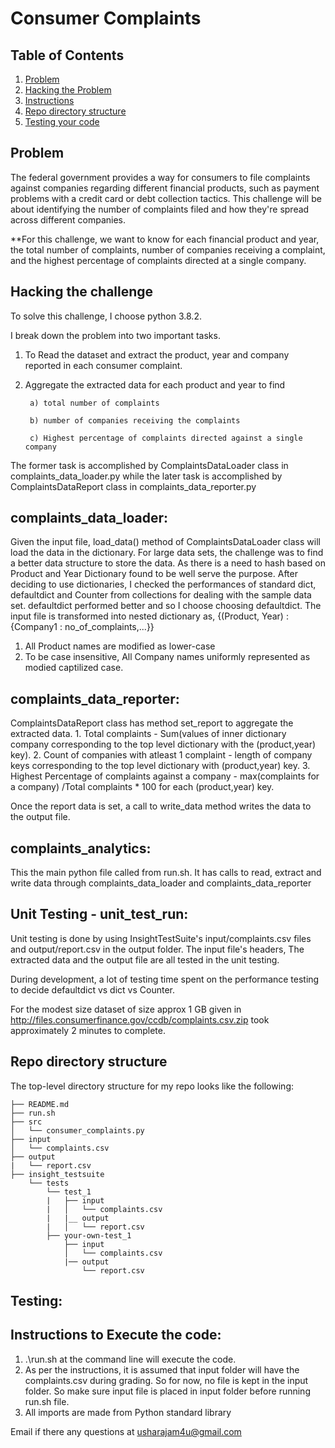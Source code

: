 # Consumer Complaints

## Table of Contents
1. [Problem](README.md#problem)
1. [Hacking the Problem](README.md#hacking-the-problem)
1. [Instructions](README.md#instructions)
1. [Repo directory structure](README.md#repo-directory-structure)
1. [Testing your code](README.md#testing-your-code)

## Problem
The federal government provides a way for consumers to file complaints against companies regarding different financial products, such as payment problems with a credit card or debt collection tactics. This challenge will be about identifying the number of complaints filed and how they're spread across different companies. 

**For this challenge, we want to know for each financial product and year, the total number of complaints, number of companies receiving a complaint, and the highest percentage of complaints directed at a single company.

## Hacking the challenge

To solve this challenge, I choose python 3.8.2. 

I break down the problem into two important tasks.

1. To Read the dataset and extract the product, year and company reported in each consumer complaint.
2. Aggregate the extracted data for each product and year to find

        a) total number of complaints
        
        b) number of companies receiving the complaints
        
        c) Highest percentage of complaints directed against a single company
        
The former task is accomplished by ComplaintsDataLoader class in complaints_data_loader.py while the later task is accomplished by ComplaintsDataReport class in complaints_data_reporter.py

## complaints_data_loader:
Given the input file, load_data() method of ComplaintsDataLoader class will load the data in the dictionary. For large data sets, the challenge was to find a better data structure to store the data. As there is a need to hash based on Product and Year Dictionary found to be well serve the purpose.
   After deciding to use dictionaries, I checked the performances of standard dict, defaultdict and Counter from collections for dealing with the sample data set.
   defaultdict performed better and so I choose choosing defaultdict. The input file is transformed into nested dictionary as,
                    {(Product, Year) : {Company1 : no_of_complaints,...}}
1. All Product names are modified as lower-case
2. To be case insensitive, All Company names uniformly represented as modied captilized case. 

## complaints_data_reporter:
ComplaintsDataReport class has method set_report to aggregate the extracted data. 
       1. Total complaints - Sum(values of inner dictionary company corresponding to the top level dictionary with the (product,year) key).
       2. Count of companies with atleast 1 complaint - length of company keys corresponding to the top level dictionary with (product,year) key.
       3. Highest Percentage of complaints against a company - max(complaints for a company) /Total complaints * 100 for each (product,year) key.
       
 Once the report data is set, a call to write_data method writes the data to the output file.
 
 ## complaints_analytics:
 This the main python file called from run.sh. It has calls to read, extract and write data through complaints_data_loader and complaints_data_reporter
 
## Unit Testing - unit_test_run:

Unit testing is done by using InsightTestSuite's  input/complaints.csv files and output/report.csv in the output folder. The input file's headers, The extracted data and the output file are all tested in the unit testing.

During development, a lot of testing time spent on the performance testing to decide defaultdict vs dict vs Counter.

For the modest size dataset of size approx 1 GB given in http://files.consumerfinance.gov/ccdb/complaints.csv.zip  took approximately 2 minutes to complete.
 

## Repo directory structure
The top-level directory structure for my repo looks like the following:

    ├── README.md
    ├── run.sh
    ├── src
    │   └── consumer_complaints.py
    ├── input
    │   └── complaints.csv
    ├── output
    |   └── report.csv
    ├── insight_testsuite
        └── tests
            └── test_1
            |   ├── input
            |   │   └── complaints.csv
            |   |__ output
            |   │   └── report.csv
            ├── your-own-test_1
                ├── input
                │   └── complaints.csv
                |── output
                    └── report.csv

## Testing:



## Instructions to Execute the code:

1. .\run.sh at the command line will execute the code. 
2. As per the instructions, it is assumed that input folder will have the complaints.csv during grading. So for now, no file is kept in the input folder. So make sure input file is placed in input folder before running run.sh file.
3. All imports are made from Python standard library

Email if there any questions at usharajam4u@gmail.com

